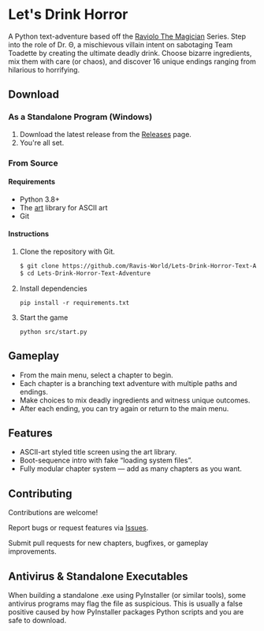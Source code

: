 # Let's Drink Horror

A Python text-adventure based off the [Raviolo The Magician](https://youtube.com/playlist?list=PLRhal9PyMmPttbSB7YvDoUY3SHRxfJ2qJ&si=vixXNa_7Wv8QHQtG) Series. Step into the role of Dr. Θ, a mischievous villain intent on sabotaging Team Toadette by creating the ultimate deadly drink. Choose bizarre ingredients, mix them with care (or chaos), and discover 16 unique endings ranging from hilarious to horrifying.

## Download

### As a Standalone Program (Windows)

1. Download the latest release from the [Releases](https://github.com/Ravis-World/Lets-Drink-Horror-Text-Adventure/releases) page.
2. You're all set.

### From Source

#### Requirements

* Python 3.8+
* The [art](https://pypi.org/project/art/) library for ASCII art
* Git

#### Instructions

1. Clone the repository with Git.
    ```bash
    $ git clone https://github.com/Ravis-World/Lets-Drink-Horror-Text-Adventure.git
    $ cd Lets-Drink-Horror-Text-Adventure
    ```
2. Install dependencies
    ```
    pip install -r requirements.txt
    ```

3. Start the game
    ```
    python src/start.py
    ```

## Gameplay

* From the main menu, select a chapter to begin.
* Each chapter is a branching text adventure with multiple paths and endings.
* Make choices to mix deadly ingredients and witness unique outcomes.
* After each ending, you can try again or return to the main menu.

## Features

* ASCII-art styled title screen using the art library.
* Boot-sequence intro with fake “loading system files”.
* Fully modular chapter system — add as many chapters as you want.

## Contributing

Contributions are welcome!

Report bugs or request features via [Issues](https://github.com/Ravis-World/Lets-Drink-Horror-Text-Adventure/issues).

Submit pull requests for new chapters, bugfixes, or gameplay improvements.

## Antivirus & Standalone Executables

When building a standalone .exe using PyInstaller (or similar tools), some antivirus programs may flag the file as suspicious. This is usually a false positive caused by how PyInstaller packages Python scripts and you are safe to download.